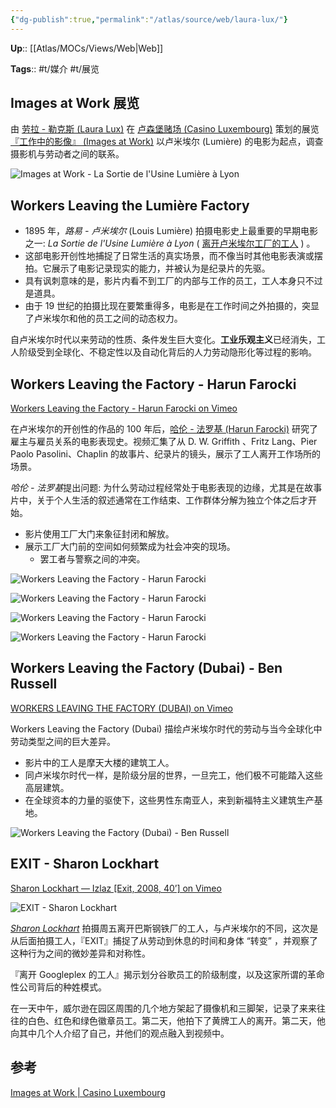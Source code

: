 ```yaml
---
{"dg-publish":true,"permalink":"/atlas/source/web/laura-lux/"}
---
```



**Up**:: [[Atlas/MOCs/Views/Web\|Web]]

**Tags**:: #t/媒介 #t/展览

## Images at Work 展览

由 [劳拉 - 勒克斯 (Laura Lux)](https://www.kcl.ac.uk/people/laura-lux) 在 [卢森堡赌场 (Casino Luxembourg)](https://casino-luxembourg.lu/en) 策划的展览 [『工作中的影像』 (Images at Work)](https://casino-luxembourg.lu/en/agenda/images-work) 以卢米埃尔 (Lumière) 的电影为起点，调查摄影机与劳动者之间的联系。

![Images at Work - La Sortie de l'Usine Lumière à Lyon](https://img.ractive.site/ominivore/i/2024-07/a94b810b52b6bc1cedf65a1c9c5bd5bd.jpg)

## Workers Leaving the Lumière Factory

- 1895 年，*路易 - 卢米埃尔* (Louis Lumière) 拍摄电影史上最重要的早期电影之一: _La Sortie de l'Usine Lumière à Lyon_ ( [离开卢米埃尔工厂的工人](https://en.wikipedia.org/wiki/Workers_Leaving_the_Lumi%C3%A8re_Factory) ) 。
- 这部电影开创性地捕捉了日常生活的真实场景，而不像当时其他电影表演或摆拍。它展示了电影记录现实的能力，并被认为是纪录片的先驱。
- 具有讽刺意味的是，影片内看不到工厂的内部与工作的员工，工人本身只不过是道具。
- 由于 19 世纪的拍摄比现在要繁重得多，电影是在工作时间之外拍摄的，突显了卢米埃尔和他的员工之间的动态权力。

自卢米埃尔时代以来劳动的性质、条件发生巨大变化。**工业乐观主义**已经消失，工人阶级受到全球化、不稳定性以及自动化背后的人力劳动隐形化等过程的影响。

## Workers Leaving the Factory - Harun Farocki

[Workers Leaving the Factory - Harun Farocki on Vimeo](https://vimeo.com/809450341)

在卢米埃尔的开创性的作品的 100 年后，[哈伦 - 法罗基 (Harun Farocki)](https://www.harunfarocki.de/home.html) 研究了雇主与雇员关系的电影表现史。视频汇集了从 D. W. Griffith 、Fritz Lang、Pier Paolo Pasolini、Chaplin 的故事片、纪录片的镜头，展示了工人离开工作场所的场景。

*哈伦 - 法罗基*提出问题: 为什么劳动过程经常处于电影表现的边缘，尤其是在故事片中，关于个人生活的叙述通常在工作结束、工作群体分解为独立个体之后才开始。

- 影片使用工厂大门来象征封闭和解放。
- 展示工厂大门前的空间如何频繁成为社会冲突的现场。
	- 罢工者与警察之间的冲突。

![Workers Leaving the Factory - Harun Farocki](https://img.ractive.site/ominivore/i/2024-07/c33d3c4addc435a9b88bda77da3bcba7.jpg)

![Workers Leaving the Factory - Harun Farocki](https://img.ractive.site/ominivore/i/2024-07/6a2fbee75dc65c06c998203199475ac9.jpg)

![Workers Leaving the Factory - Harun Farocki](https://img.ractive.site/ominivore/i/2024-07/117f09fff6e62ae8caac3d2dde3658ad.jpg)

![Workers Leaving the Factory - Harun Farocki](https://img.ractive.site/ominivore/i/2024-07/7692f89e9f0e082b6f18da048e0c4a36.jpg)

## Workers Leaving the Factory (Dubai) - Ben Russell

[WORKERS LEAVING THE FACTORY (DUBAI) on Vimeo](https://vimeo.com/7528954)

Workers Leaving the Factory (Dubai) 描绘卢米埃尔时代的劳动与当今全球化中劳动类型之间的巨大差异。

- 影片中的工人是摩天大楼的建筑工人。
- 同卢米埃尔时代一样，是阶级分层的世界，一旦完工，他们极不可能踏入这些高层建筑。
- 在全球资本的力量的驱使下，这些男性东南亚人，来到新福特主义建筑生产基地。

![Workers Leaving the Factory (Dubai) - Ben Russell](https://img.ractive.site/ominivore/i/2024-07/f9f462ca9ff63b5d7bffcbd45b6be907.jpg)

## EXIT - Sharon Lockhart

[Sharon Lockhart — Izlaz \[Exit, 2008, 40’\] on Vimeo](https://vimeo.com/200046532)

![EXIT - Sharon Lockhart](https://img.ractive.site/ominivore/i/2024-07/9092468e8d62dcc571326dff4d2dac4f.jpg)

[*Sharon Lockhart*](https://www.lockhartstudio.com/) 拍摄周五离开巴斯钢铁厂的工人，与卢米埃尔的不同，这次是从后面拍摄工人，『EXIT』捕捉了从劳动到休息的时间和身体 “转变” ，并观察了这种行为之间的微妙差异和对称性。

『离开 Googleplex 的工人』揭示划分谷歌员工的阶级制度，以及这家所谓的革命性公司背后的种姓模式。

在一天中午，威尔逊在园区周围的几个地方架起了摄像机和三脚架，记录了来来往往的白色、红色和绿色徽章员工。第二天，他拍下了黄牌工人的离开。第二天，他向其中几个人介绍了自己，并他们的观点融入到视频中。

## 参考

[Images at Work | Casino Luxembourg](https://casino-luxembourg.lu/en/agenda/images-work)
